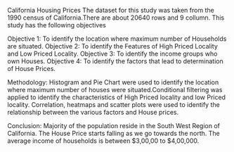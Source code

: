 California Housing Prices
The dataset for this study was taken from the 1990 census of California.There are about 20640 rows and 9 collumn. This study has the following objectives

Objective 1: To identify the location where maximum number of Households are situated.
Objective 2: To identify the Features of High Priced Locality and Low Priced Locality.
Objective 3: To identify the income groups who own Houses.
Objective 4: To identify the factors that lead to determination of House Prices.

Methodology: Histogram and Pie Chart were used to identify the location where maximum number of houses were situated.Conditional filtering was applied to identify the characteristics of High Priced locality and low Priced locality. Correlation, heatmaps and scatter plots  were used to identify the relationship between the various factors and House prices.

Conclusion: Majority of the population reside in the South West Region of California. The House Price starts falling as we go towards the north. The average income of households is between $3,00,00 to $4,00,000.

